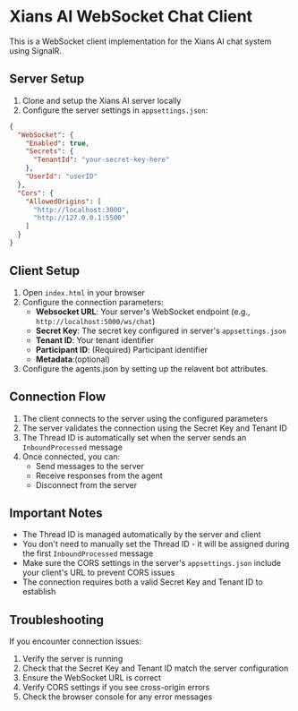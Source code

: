 # Xians AI WebSocket Chat Client

This is a WebSocket client implementation for the Xians AI chat system using SignalR.

## Server Setup

1. Clone and setup the Xians AI server locally
2. Configure the server settings in `appsettings.json`:

```json
{
  "WebSocket": {
    "Enabled": true,
    "Secrets": {
      "TenantId": "your-secret-key-here"
    },
    "UserId": "userID"
  },
  "Cors": {
    "AllowedOrigins": [
      "http://localhost:3000",
      "http://127.0.0.1:5500"
    ]
  }
}
```

## Client Setup

1. Open `index.html` in your browser
2. Configure the connection parameters:
   - **Websocket URL**: Your server's WebSocket endpoint (e.g., `http://localhost:5000/ws/chat`)
   - **Secret Key**: The secret key configured in server's `appsettings.json`
   - **Tenant ID**: Your tenant identifier
   - **Participant ID**: (Required) Participant identifier
   - **Metadata**:(optional)
3. Configure the agents.json by setting up the relavent bot attributes.
## Connection Flow

1. The client connects to the server using the configured parameters
2. The server validates the connection using the Secret Key and Tenant ID
3. The Thread ID is automatically set when the server sends an `InboundProcessed` message
4. Once connected, you can:
   - Send messages to the server
   - Receive responses from the agent
   - Disconnect from the server

## Important Notes

- The Thread ID is managed automatically by the server and client
- You don't need to manually set the Thread ID - it will be assigned during the first `InboundProcessed` message
- Make sure the CORS settings in the server's `appsettings.json` include your client's URL to prevent CORS issues
- The connection requires both a valid Secret Key and Tenant ID to establish

## Troubleshooting

If you encounter connection issues:
1. Verify the server is running
2. Check that the Secret Key and Tenant ID match the server configuration
3. Ensure the WebSocket URL is correct
4. Verify CORS settings if you see cross-origin errors
5. Check the browser console for any error messages
